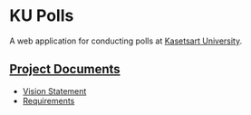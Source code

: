 # KU Polls

A web application for conducting polls at [Kasetsart University](https://www.ku.ac.th).

## [Project Documents](https://github.com/Ing140943/ku-polls/wiki)

* [Vision Statement](../../wiki/Vision%20Statement)
* [Requirements](../../wiki/Requirements%20)
